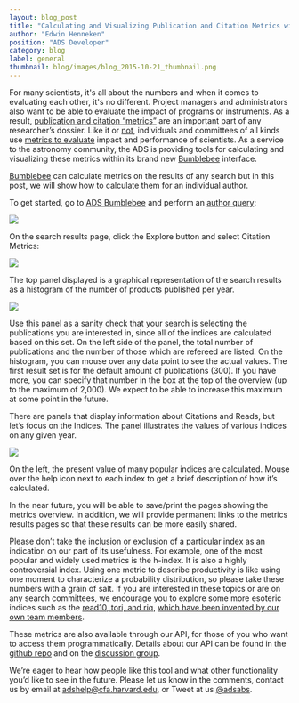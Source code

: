 ```yaml
---
layout: blog_post
title: "Calculating and Visualizing Publication and Citation Metrics with ADS Bumblebee"
author: "Edwin Henneken"
position: "ADS Developer"
category: blog
label: general
thumbnail: blog/images/blog_2015-10-21_thumbnail.png
---
```


For many scientists, it's all about the numbers and when it comes to evaluating each other, it's no different. Project managers and administrators also want to be able to evaluate the impact of programs or instruments. As a result, [publication and citation “metrics”](http://exchanges.wiley.com/blog/2014/05/15/how-to-navigate-the-world-of-citation-metrics/) are an important part of any researcher’s dossier. Like it or [not](http://exchanges.wiley.com/blog/2010/11/10/can-we-do-better-than-existing-author-citation-metrics/), individuals and committees of all kinds use [metrics to evaluate](http://ucblibraries.colorado.edu/how/impact.htm) impact and performance of scientists. As a service to the astronomy community, the ADS is providing tools for calculating and visualizing these metrics within its brand new [Bumblebee](http://www.astrobetter.com/blog/2015/07/20/updates-on-ads-interfaces-and-the-announcement-of-bumblebee/) interface.

[Bumblebee](https://ui.adsabs.harvard.edu/#index/) can calculate metrics on the results of any search but in this post, we will show how to calculate them for an individual author.


To get started, go to [ADS Bumblebee](https://ui.adsabs.harvard.edu) and perform an [author query](http://adsabs.github.io/help/search/search-syntax/):

<div class="text-center">
    <img src="{{ site.baseurl }}/blog/images/blog_2015-10-21_image02.png" align="center"/>
</div>

On the search results page, click the Explore button and select Citation Metrics:

<div class="text-center">
    <img src="{{ site.baseurl }}/blog/images/blog_2015-10-21_image00.png" align="center"/>
</div>

The top panel displayed is a graphical representation of the search results as a histogram of the number of products published per year.

<img src="{{ site.baseurl }}/blog/images/blog_2015-10-21_image01.png" align="center"/>

Use this panel as a sanity check that your search is selecting the publications you are interested in, since all of the indices are calculated based on this set. On the left side of the panel, the total number of publications and the number of those which are refereed are listed. On the histogram, you can mouse over any data point to see the actual values. The first result set is for the default amount of publications (300). If you have more, you can specify that number in the box at the top of the overview (up to the maximum of 2,000). We expect to be able to increase this maximum at some point in the future.


There are panels that display information about Citations and Reads, but let’s focus on the Indices. The panel illustrates the values of various indices on any given year.

<img src="{{ site.baseurl }}/blog/images/blog_2015-10-21_image03.png">

On the left, the present value of many popular indices are calculated. Mouse over the help icon next to each index to get a brief description of how it’s calculated.

In the near future, you will be able to save/print the pages showing the metrics overview. In addition, we will provide permanent links to the metrics results pages so that these results can be more easily shared.

Please don’t take the inclusion or exclusion of a particular index as an indication on our part of its usefulness.  For example, one of the most popular and widely used metrics is the h-index.  It is also a highly controversial index. Using one metric to describe productivity is like using one moment to characterize a probability distribution, so please take these numbers with a grain of salt.  If you are interested in these topics or are on any search committees, we encourage you to explore some more esoteric indices such as the [read10, tori, and riq](http://adsabs.github.io/help/actions/analyze/), [which have been invented by our own team members](http://arxiv.org/abs/1209.2124).

These metrics are also available through our API, for those of you who want to access them programmatically. Details about our API can be found in the [github repo](https://github.com/adsabs/adsabs-dev-api) and on the [discussion group](https://groups.google.com/forum/#!forum/adsabs-dev-api).

We’re eager to hear how people like this tool and what other functionality you’d like to see in the future. Please let us know in the comments, contact us by email at [adshelp@cfa.harvard.edu](mailto:adshelp@cfa.harvard.edu), or Tweet at us [@adsabs](https://twitter.com/adsabs).
